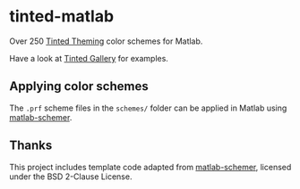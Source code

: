 # tinted-matlab

Over 250 [Tinted Theming](https://github.com/tinted-theming/home) color schemes
for Matlab.

Have a look at
[Tinted Gallery](https://tinted-theming.github.io/tinted-gallery/) for examples.

## Applying color schemes

The `.prf` scheme files in the `schemes/` folder can be applied in Matlab using
[matlab-schemer](https://github.com/scottclowe/matlab-schemer).

## Thanks

This project includes template code adapted from
[matlab-schemer](https://github.com/scottclowe/matlab-schemer), licensed under
the BSD 2-Clause License.

